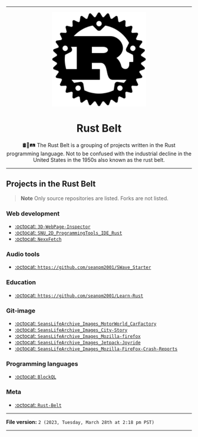 
***

<div align="center">
  <img alt="Rust logo failed to load. Click/tap here to attempt to view it" src="/Rust_programming_language_black_logo.svg" width="256" class="center"/>
  <H1>Rust Belt</H1>
  <p>🛢️💾️🛤️ The Rust Belt is a grouping of projects written in the Rust programming language. Not to be confused with the industrial decline in the United States in the 1950s also known as the rust belt.</p>
</div>

***

## Projects in the Rust Belt

> **Note** Only source repositories are listed. Forks are not listed.

### Web development

- [:octocat: `3D-WebPage-Inspector`](https://github.com/seanpm2001/3D-WebPage-Inspector/)
- [:octocat: `SNU_2D_ProgrammingTools_IDE_Rust`](https://github.com/seanpm2001/SNU_2D_ProgrammingTools_IDE_Rust/)
- [:octocat: `NexxFetch`](https://github.com/seanpm2001/NexxFetch/)

### Audio tools

- [:octocat: `https://github.com/seanpm2001/SWave_Starter`](https://github.com/seanpm2001/SWave_Starter/)

### Education

- [:octocat: `https://github.com/seanpm2001/Learn-Rust`](https://github.com/seanpm2001/Learn-Rust/)

### Git-image

- [:octocat: `SeansLifeArchive_Images_MotorWorld_CarFactory`](https://github.com/seanpm2001/SeansLifeArchive_Images_MotorWorld_CarFactory/)
- [:octocat: `SeansLifeArchive_Images_City-Story`](https://github.com/seanpm2001/SeansLifeArchive_Images_City-Story/)
- [:octocat: `SeansLifeArchive_Images_Mozilla-firefox`](https://github.com/seanpm2001/SeansLifeArchive_Images_Mozilla-firefox/)
- [:octocat: `SeansLifeArchive_Images_Jetpack-Joyride`](https://github.com/seanpm2001/SeansLifeArchive_Images_Jetpack-Joyride/)
- [:octocat: `SeansLifeArchive_Images_Mozilla-FireFox-Crash-Reports`](https://github.com/seanpm2001/SeansLifeArchive_Images_Mozilla-FireFox-Crash-Reports/)

### Programming languages

- [:octocat: `BlockQL`](https://github.com/seanpm2001/BlockQL/)

### Meta

- [:octocat: `Rust-Belt`](https://github.com/seanpm2001/Rust-Belt/)

***

**File version:** `2 (2023, Tuesday, March 28th at 2:18 pm PST)`

***
